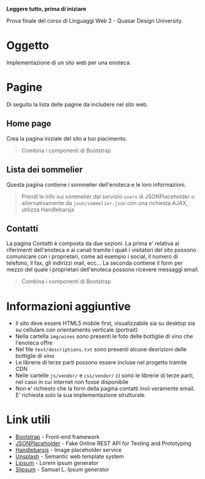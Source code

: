 **Leggere tutto, prima di iniziare**

Prova finale del corso di Linguaggi Web 2 - Quasar Design University‎.

# Oggetto

Implementazione di un sito web per una enoteca.

# Pagine

Di seguito la lista delle pagine da includere nel sito web.

## Home page

Crea la pagina iniziale del sito a tuo piacimento. 

> Combina i componenti di Bootstrap

## Lista dei sommelier

Questa pagina contiene i sommelier dell'enoteca e le loro informazioni.

> Prendi le info sui sommelier dal servizio `users` di JSONPlaceholder o alternativamente da `json/sommelier.json` con una richiesta AJAX, utilizza Handlebarsjs

## Contatti

La pagina Contatti è composta da due sezioni.
La prima e' relativa ai riferimenti dell'enoteca e ai canali tramite i quali i visitatori del sito possono comunicare con i proprietari, come ad esempio i social, il numero di telefono, il fax, gli indirizzi mail, ecc…
La seconda contiene il form per mezzo del quale i proprietari dell'enoteca possono ricevere messaggi email.

> Combina i componenti di Bootstrap

# Informazioni aggiuntive

+ Il sito deve essere HTML5 mobile first, visualizzabile sia su desktop sia su cellulare con orientamento verticale (portrait)
+ Nella cartella `img/wines` sono presenti le foto delle bottiglie di vino che l'enoteca offre
+ Nel file `text/descriptions.txt` sono presenti alcune desrizioni delle bottiglie di vino 
+ Le librerie di terze parti possono essere incluse nel progetto tramite CDN
+ Nelle cartelle `js/vendor/` e `css/vendor/` ci sono le librerie di terze parti, nel caso in cui internet non fosse disponibile
+ Non e' richiesto che la form della pagina contatti invii veramente email. E' richiesta solo la sua implementazione strutturale.

# Link utili

+ [Bootstrap](http://getbootstrap.com/) - Front-end framework
+ [JSONPlaceholder](http://jsonplaceholder.typicode.com/) - Fake Online REST API for Testing and Prototyping
+ [Handlebarsjs](http://handlebarsjs.com/) - Image placeholder service
+ [Unsplash](http://jsonplaceholder.typicode.com/) - Semantic web template system
+ [Lipsum](http://www.lipsum.com/) - Lorem ipsum generator
+ [Slipsum](http://www.lipsum.com/) - Samuel L. Ipsum generator
